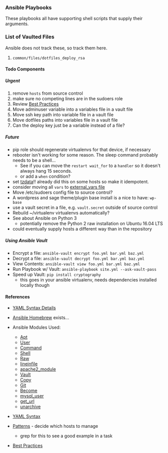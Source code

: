 
### Ansible Playbooks

These playbooks all have supporting shell scripts that supply their arguments.


### List of Vaulted Files

Ansible does not track these, so track them here.

1. `common/files/dotfiles_deploy_rsa`


#### Todo Components


##### Urgent

1. remove `hosts` from source control
1. make sure no competing lines are in the sudoers role
1. Review [Best Practices](http://docs.ansible.com/ansible/playbooks_best_practices.html)
1. Move adminuser variable into a variables file in a vault file
1. Move ssh key path into variable file in a vault file
1. Move dotfiles paths into variables file in a vault file
1. Can the deploy key just be a variable instead of a file?


##### Future

- pip role should regenerate virtualenvs for that device, if necessary
- rebooter isn't working for some reason. The sleep command probably needs to be a shell...
    - See if you can move the `restart wait_for` to a `handler` so it doesn't always hang 15 seconds.
    - or add a `when` condition?
- set [tzdata](https://gist.github.com/jerm/fc7f33f6a6d6534f6fde)!! already did this on some hosts so make it idempotent.
- consider moving all `vars` to [external_vars file](http://docs.ansible.com/ansible/playbooks_variables.html#variable-file-separation)
- Move /etc/sudoers config file to source control?
- A wordpress and sage theme/plugin base install is a nice to have: `wp-base`
- use a vault secret in a file, e.g. `vault.secret` outside of source control
- Rebuild ~/virtualenv virtualenvs automatically?
- See about Ansible on Python 3
    - potentially remove the Python 2 raw installation on Ubuntu 16.04 LTS
- could eventually supply hosts a different way than in the repository


##### Using Ansible Vault

- Encrypt a file: `ansible-vault encrypt foo.yml bar.yml baz.yml`
- Decrypt a file: `ansible-vault decrypt foo.yml bar.yml baz.yml`
- View Contents: `ansible-vault view foo.yml bar.yml baz.yml`
- Run Playbook w/ Vault: `ansible-playbook site.yml --ask-vault-pass`
- Speed up Vault: `pip install cryptography`
    - this goes in your ansible virtualenv, needs dependencies installed locally though 


#### References

- [YAML Syntax Details](http://docs.ansible.com/ansible/YAMLSyntax.html)

- [Ansible Homebrew](http://docs.ansible.com/ansible/homebrew_module.html) exists...

- Ansible Modules Used:
    - [Apt](http://docs.ansible.com/ansible/apt_module.html)
    - [User](http://docs.ansible.com/ansible/user_module.html)
    - [Command](http://docs.ansible.com/ansible/command_module.html#command)
    - [Shell](http://docs.ansible.com/ansible/shell_module.html)
    - [Raw](http://docs.ansible.com/ansible/raw_module.html)
    - [lineinfile](http://docs.ansible.com/ansible/lineinfile_module.html)
    - [apache2_module](http://docs.ansible.com/ansible/apache2_module_module.html)
    - [Vault](http://docs.ansible.com/ansible/playbooks_vault.html)
    - [Copy](http://docs.ansible.com/ansible/copy_module.html)
    - [Git](http://docs.ansible.com/ansible/git_module.html)
    - [Become](http://docs.ansible.com/ansible/become.html)
    - [mysql_user](http://docs.ansible.com/ansible/mysql_user_module.html)
    - [get_url](http://docs.ansible.com/ansible/get_url_module.html)
    - [unarchive](http://docs.ansible.com/ansible/unarchive_module.html)

- [YAML Syntax](http://docs.ansible.com/ansible/YAMLSyntax.html)
- [Patterns](http://docs.ansible.com/ansible/intro_patterns.html) - decide which hosts to manage
    - grep for this to see a good example in a task
- [Best Practices](http://docs.ansible.com/ansible/playbooks_best_practices.html)

